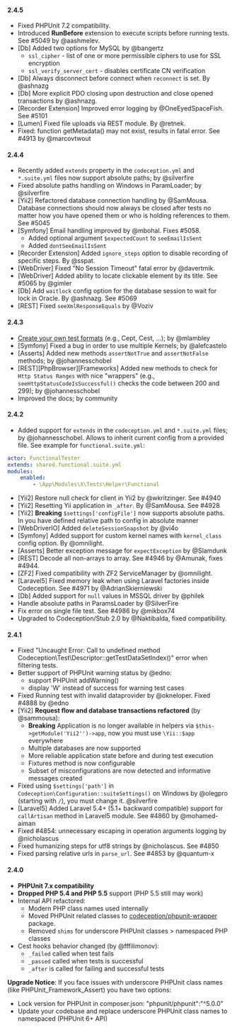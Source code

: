 #### 2.4.5

* Fixed PHPUnit 7.2 compatibility.
* Introduced **RunBefore** extension to execute scripts before running tests. See #5049 by @aashmelev.  
* [Db] Added two options for MySQL by @bangertz
    * `ssl_cipher` - list of one or more permissible ciphers to use for SSL encryption
    * `ssl_verify_server_cert` - disables certificate CN verification
* [Db] Always disconnect before connect when `reconnect` is set. By @ashnazg
* [Db] More explicit PDO closing upon destruction and close opened transactions by @ashnazg.
* [Recorder Extension] Improved error logging by @OneEyedSpaceFish. See #5101
* [Lumen] Fixed file uploads via REST module. By @retnek.
* Fixed: function getMetadata() may not exist, results in fatal error. See #4913 by @marcovtwout 

#### 2.4.4

* Recently added `extends` property in the `codeception.yml` and `*.suite.yml` files now support absolute paths; by @silverfire
* Fixed absolute paths handling on Windows in ParamLoader; by @silverfire
* [Yii2] Refactored database connection handling by @SamMousa. Database connections should now always be closed after tests no matter how you have opened them or who is holding references to them. See  #5045
* [Symfony] Email handling improved by @mbohal. Fixes #5058.  
    * Added optional argument `$expectedCount` to `seeEmailIsSent`
    * Added `dontSeeEmailIsSent`
* [Recorder Extension] Added `ignore_steps` option to disable recording of specific steps. By @sspat.
* [WebDriver] Fixed "No Session Timeout" fatal error by @davertmik.
* [WebDriver] Added ability to locate clickable element by its title. See #5065 by @gimler  
* [Db] Add `waitlock` config option for the database session to wait for lock in Oracle. By @ashnazg. See #5069
* [REST] Fixed `seeXmlResponseEquals` by @Voziv

#### 2.4.3

* [Create your own test formats](https://codeception.com/docs/07-AdvancedUsage#Formats) (e.g., Cept, Cest, ...); by @mlambley
* [Symfony] Fixed a bug in order to use multiple Kernels; by @alefcastelo
* [Asserts] Added new methods `assertNotTrue` and `assertNotFalse` methods; by @johannesschobel
* [REST][PhpBrowser][Frameworks] Added new methods to check for `Http Status Ranges` with nice "wrappers" (e.g., `seeHttpStatusCodeIsSuccessful()` checks the code between 200 and 299); by @johannesschobel
* Improved the docs; by community

#### 2.4.2

* Added support for `extends` in the `codeception.yml` and `*.suite.yml` files; by @johannesschobel.
 Allows to inherit current config from a provided file. See example for `functional.suite.yml`:

```yml
actor: FunctionalTester
extends: shared.functional.suite.yml
modules:
    enabled:
        - \App\Modules\X\Tests\Helper\Functional
```

* [Yii2] Restore null check for client in Yii2 by @wkritzinger. See #4940
* [Yii2] Resetting Yii application in `_after`. By @SamMousa. See #4928
* [Yii2] **Breaking** `$settings['configFile']` now supports absolute paths. In you have defined relative path to config in absolute manner
* [WebDriverIO] Added `deleteSessionSnapshot` by @vi4o
* [Symfony] Added support for custom kernel names with `kernel_class` config option. By @omnilight.
* [Asserts] Better exception message for `expectException` by @Slamdunk
* [REST] Decode all non-arrays to array. See #4946 by @Amunak, fixes #4944. 
* [ZF2] Fixed compatibility with ZF2 ServiceManager by @omnilight.
* [Laravel5] Fixed memory leak when using Laravel factories inside Codeception. See #4971 by @AdrianSkierniewski
* [Db] Added support for `null` values in MSSQL driver by @philek
* Handle absolute paths in ParamsLoader by @SilverFire
* Fix error on single file test. See #4986 by @mikbox74 
* Upgraded to Codeception/Stub 2.0 by @Naktibalda, fixed compatibility.
 

#### 2.4.1

* Fixed "Uncaught Error: Call to undefined method Codeception\Test\Descriptor::getTestDataSetIndex()" error when filtering tests.
* Better support of PHPUnit warning status by @edno:
  * support PHPUnit addWarning()
  * display 'W' instead of success for warning test cases
* Fixed Running test with invalid dataprovider by @okneloper. Fixed  #4888 by @edno
* [Yii2] **Request flow and database transactions refactored** (by @sammousa):
  * **Breaking** Application is no longer available in helpers via `$this->getModule('Yii2'')->app`, now you must use `\Yii::$app` everywhere
  * Multiple databases are now supported
  * More reliable application state before and during test execution
  * Fixtures method is now configurable
  * Subset of misconfigurations are now detected and informative messages created
* Fixed using `$settings['path']` in `Codeception\Configuration::suiteSettings()` on Windows by @olegpro  
(starting with `/`), you must change it. @silverfire
* [Laravel5] Added Laravel 5.4+ (5.1+ backward compatible) support for `callArtisan` method in Laravel5 module. See #4860 by @mohamed-aiman 
* Fixed #4854: unnecessary escaping in operation arguments logging by @nicholascus
* Fixed humanizing steps for utf8 strings by @nicholascus. See #4850
* Fixed parsing relative urls in `parse_url`. See #4853 by @quantum-x

#### 2.4.0

* **PHPUnit 7.x compatibility**
* **Dropped PHP 5.4 and PHP 5.5** support (PHP 5.5 still may work)
* Internal API refactored:
  * Modern PHP class names used internally
  * Moved PHPUnit related classes to [codeception/phpunit-wrapper](https://github.com/Codeception/phpunit-wrapper) package.
  * Removed `shims` for underscore PHPUnit classes > namespaced PHP classes
* Cest hooks behavior changed (by @fffilimonov):
  * `_failed` called when test fails
  * `_passed` called when tests is successful
  * `_after` is called for failing and successful tests   

**Upgrade Notice**: If you face issues with underscore PHPUnit class names (like PHPUnit_Framework_Assert) you have two options:

* Lock version for PHPUnit in composer.json: "phpunit/phpunit":"^5.0.0"
* Update your codebase and replace underscore PHPUnit class names to namespaced (PHPUnit 6+ API)

